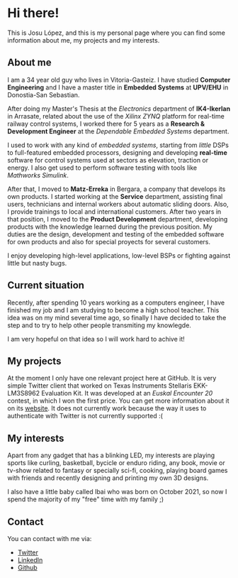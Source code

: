 # Hi there!

This is Josu López, and this is my personal page where you can find some information about me, my projects and my interests.

## About me

I am a 34 year old guy who lives in Vitoria-Gasteiz. I have studied **Computer Engineering** and I have a master title in **Embedded Systems** at **UPV/EHU** in Donostia-San Sebastian.

After doing my Master's Thesis at the *Electronics* department of **IK4-Ikerlan** in Arrasate, related about the use of the *Xilinx ZYNQ* platform for real-time railway control systems, I worked there for 5 years as a **Research & Development Engineer** at the *Dependable Embedded Systems* department.

I used to work with any kind of *embedded systems*, starting from *little* DSPs to full-featured embedded processors, designing and developing **real-time** software for control systems used at sectors as elevation, traction or energy. I also get used to perform software testing with tools like *Mathworks Simulink*.

After that, I moved to **Matz-Erreka** in Bergara, a company that develops its own products. I started working at the **Service** department, assisting final users, technicians and internal workers about automatic sliding doors. Also, I provide trainings to local and international customers. After two years in that position, I moved to the **Product Development** department, developing products with the knowledge learned during the previous position. My duties are the design, development and testing of the embedded software for own products and also for special proyects for several customers.

I enjoy developing high-level applications, low-level BSPs or fighting against little but nasty bugs.

## Current situation

Recently, after spending 10 years working as a computers engineer, I have finished my job and I am studying to become a high school teacher. This idea was on my mind several time ago, so finally I have decided to take the step and to try to help other people transmiting my knowlegde.

I am very hopeful on that idea so I will work hard to achive it!

## My projects

At the moment I only have one relevant project here at GitHub. It is very simple Twitter client that worked on Texas Instruments Stellaris EKK-LM3S8962 Evaluation Kit. It was developed at an *Euskal Encounter 20* contest, in which I won the first price. You can get more information about it on its [website](https://github.com/josulf/Morsee). It does not currently work because the way it uses to authenticate with Twitter is not currently supported :(

## My interests

Apart from any gadget that has a blinking LED, my interests are playing sports like curling, basketball, bycicle or enduro riding, any book, movie or tv-show related to fantasy or specially sci-fi, cooking, playing board games with friends and recently designing and printing my own 3D designs.

I also have a little baby called Ibai who was born on October 2021, so now I spend the majority of my "free" time with my family ;)

## Contact

You can contact with me via:
- [Twitter](https://twitter.com/josufl)
- [LinkedIn](https://www.linkedin.com/in/josulf/)
- [Github](https://github.com/josulf)
